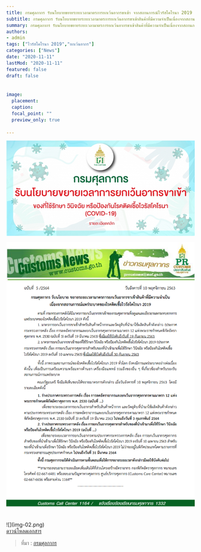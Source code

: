 ```yaml
---
title: กรมศุลกากร รับนโยบายขยายระยะเวลามาตรการยกเว้นอากรขาเข้า จากสถานการณ์ไวรัสโคโรนา 2019
subtitle: กรมศุลกากร รับนโยบายขยายระยะเวลามาตรการยกเว้นอากรขาเข้าสินค้าที่มีความจำเป็นเนื่องจากสถานการณ์แพร่ระบาดของโรคติดเชื้อไวรัสโคโรนา 2019
summary: กรมศุลกากร รับนโยบายขยายระยะเวลามาตรการยกเว้นอากรขาเข้าสินค้าที่มีความจำเป็นเนื่องจากสถานการณ์แพร่ระบาดของโรคติดเชื้อไวรัสโคโรนา 2019
authors:
- admin
tags: ["ไวรัสโคโรนา 2019","ยกเว้นอากร"]
categories: ["News"]
date: "2020-11-11"
lastMod: "2020-11-11"
featured: false
draft: false


image:
  placement: 
  caption: 
  focal_point: ""
  preview_only: true

---
```


![](featured.jpg)

![](img-01.png)

<br>
![](img-02.png)


<br>
 <a href="http://www.customs.go.th/cont_strc_download.php?current_id=14232832414c505f49464b4d464a4e" target="_blank" id="download_files">ดาวน์โหลดเอกสาร
                <i class=" fas fa-file-pdf" ></i>
            </a>
<br>



> ที่มา : [กรมศุลกากร](http://www.customs.go.th/cont_strc_download.php?current_id=14232832414c505f49464b4d464a4e)